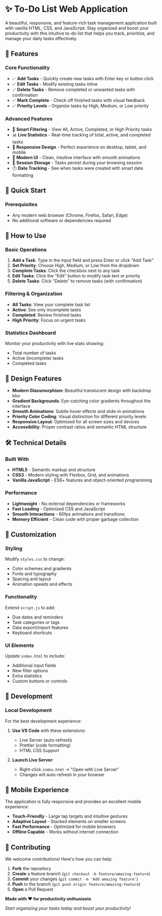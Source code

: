 # ✨ To-Do List Web Application

A beautiful, responsive, and feature-rich task management application built with vanilla HTML, CSS, and JavaScript. Stay organized and boost your productivity with this intuitive to-do list that helps you track, prioritize, and manage your daily tasks effectively.


## 🌟 Features

### Core Functionality
- ✅ **Add Tasks** - Quickly create new tasks with Enter key or button click
- ✅ **Edit Tasks** - Modify existing tasks inline
- ✅ **Delete Tasks** - Remove completed or unwanted tasks with confirmation
- ✅ **Mark Complete** - Check off finished tasks with visual feedback
- ✅ **Priority Levels** - Organize tasks by High, Medium, or Low priority

### Advanced Features
- 🎯 **Smart Filtering** - View All, Active, Completed, or High Priority tasks
- 📊 **Live Statistics** - Real-time tracking of total, active, and completed tasks
- 📱 **Responsive Design** - Perfect experience on desktop, tablet, and mobile
- 🎨 **Modern UI** - Clean, intuitive interface with smooth animations
- 💾 **Session Storage** - Tasks persist during your browsing session
- 🕐 **Date Tracking** - See when tasks were created with smart date formatting

## 🚀 Quick Start

### Prerequisites
- Any modern web browser (Chrome, Firefox, Safari, Edge)
- No additional software or dependencies required



## 📱 How to Use

### Basic Operations
1. **Add a Task**: Type in the input field and press Enter or click "Add Task"
2. **Set Priority**: Choose High, Medium, or Low from the dropdown
3. **Complete Tasks**: Click the checkbox next to any task
4. **Edit Tasks**: Click the "Edit" button to modify task text or priority
5. **Delete Tasks**: Click "Delete" to remove tasks (with confirmation)

### Filtering & Organization
- **All Tasks**: View your complete task list
- **Active**: See only incomplete tasks
- **Completed**: Review finished tasks
- **High Priority**: Focus on urgent tasks

### Statistics Dashboard
Monitor your productivity with live stats showing:
- Total number of tasks
- Active (incomplete) tasks
- Completed tasks

## 🎨 Design Features

- **Modern Glassmorphism**: Beautiful translucent design with backdrop blur
- **Gradient Backgrounds**: Eye-catching color gradients throughout the interface
- **Smooth Animations**: Subtle hover effects and slide-in animations
- **Priority Color Coding**: Visual distinction for different priority levels
- **Responsive Layout**: Optimized for all screen sizes and devices
- **Accessibility**: Proper contrast ratios and semantic HTML structure

## 🛠️ Technical Details

### Built With
- **HTML5** - Semantic markup and structure
- **CSS3** - Modern styling with Flexbox, Grid, and animations
- **Vanilla JavaScript** - ES6+ features and object-oriented programming


### Performance
- **Lightweight** - No external dependencies or frameworks
- **Fast Loading** - Optimized CSS and JavaScript
- **Smooth Interactions** - 60fps animations and transitions
- **Memory Efficient** - Clean code with proper garbage collection


## 🔧 Customization

### Styling
Modify `styles.css` to change:
- Color schemes and gradients
- Fonts and typography
- Spacing and layout
- Animation speeds and effects

### Functionality
Extend `script.js` to add:
- Due dates and reminders
- Task categories or tags
- Data export/import features
- Keyboard shortcuts

### UI Elements
Update `index.html` to include:
- Additional input fields
- New filter options
- Extra statistics
- Custom buttons or controls

## 🚀 Development

### Local Development
For the best development experience:

1. **Use VS Code** with these extensions:
   - Live Server (auto-refresh)
   - Prettier (code formatting)
   - HTML CSS Support

2. **Launch Live Server**:
   - Right-click `index.html` → "Open with Live Server"
   - Changes will auto-refresh in your browser

## 📱 Mobile Experience

The application is fully responsive and provides an excellent mobile experience:
- **Touch-Friendly** - Large tap targets and intuitive gestures
- **Adaptive Layout** - Stacked elements on smaller screens
- **Fast Performance** - Optimized for mobile browsers
- **Offline Capable** - Works without internet connection

## 🤝 Contributing

We welcome contributions! Here's how you can help:

1. **Fork** the repository
2. **Create** a feature branch (`git checkout -b feature/amazing-feature`)
3. **Commit** your changes (`git commit -m 'Add amazing feature'`)
4. **Push** to the branch (`git push origin feature/amazing-feature`)
5. **Open** a Pull Request


**Made with ❤️ for productivity enthusiasts**

*Start organizing your tasks today and boost your productivity!*
